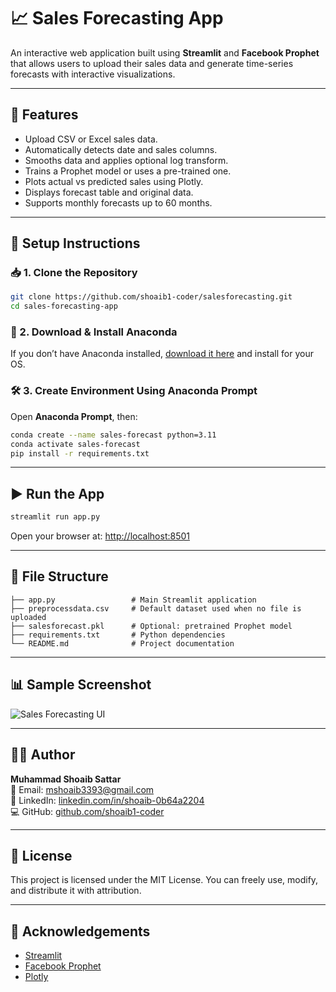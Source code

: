 # 📈 Sales Forecasting App

An interactive web application built using **Streamlit** and **Facebook Prophet** that allows users to upload their sales data and generate time-series forecasts with interactive visualizations.

---

## 🚀 Features

- Upload CSV or Excel sales data.
- Automatically detects date and sales columns.
- Smooths data and applies optional log transform.
- Trains a Prophet model or uses a pre-trained one.
- Plots actual vs predicted sales using Plotly.
- Displays forecast table and original data.
- Supports monthly forecasts up to 60 months.

---

## 🔧 Setup Instructions

### 📥 1. Clone the Repository

```bash
git clone https://github.com/shoaib1-coder/salesforecasting.git
cd sales-forecasting-app
```

### 🐍 2. Download & Install Anaconda

If you don’t have Anaconda installed, [download it here](https://www.anaconda.com/products/distribution) and install for your OS.

### 🛠️ 3. Create Environment Using Anaconda Prompt

Open **Anaconda Prompt**, then:

```bash
conda create --name sales-forecast python=3.11
conda activate sales-forecast
pip install -r requirements.txt
```

---

## ▶️ Run the App

```bash
streamlit run app.py
```

Open your browser at: [http://localhost:8501](http://localhost:8501)

---

## 📂 File Structure

```
├── app.py                 # Main Streamlit application
├── preprocessdata.csv     # Default dataset used when no file is uploaded
├── salesforecast.pkl      # Optional: pretrained Prophet model
├── requirements.txt       # Python dependencies
└── README.md              # Project documentation
```

---

## 📊 Sample Screenshot

![Sales Forecasting UI](https://github.com/shoaib1-coder/sales-forecasting-app/raw/main/screenshot.png)

---

## 👨‍💻 Author

**Muhammad Shoaib Sattar**  
📧 Email: [mshoaib3393@gmail.com](mailto:mshoaib3393@gmail.com)  
🔗 LinkedIn: [linkedin.com/in/shoaib-0b64a2204](https://www.linkedin.com/in/shoaib-0b64a2204)  
💻 GitHub: [github.com/shoaib1-coder](https://github.com/shoaib1-coder)

---

## 📝 License

This project is licensed under the MIT License. You can freely use, modify, and distribute it with attribution.

---

## 🙏 Acknowledgements

- [Streamlit](https://streamlit.io/)
- [Facebook Prophet](https://facebook.github.io/prophet/)
- [Plotly](https://plotly.com/)
